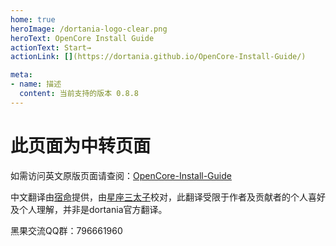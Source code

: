 ```yaml
---
home: true
heroImage: /dortania-logo-clear.png
heroText: OpenCore Install Guide
actionText: Start→
actionLink: [](https://dortania.github.io/OpenCore-Install-Guide/)

meta:
- name: 描述
  content: 当前支持的版本 0.8.8
---
```


# 此页面为中转页面

如需访问英文原版页面请查阅：[OpenCore-Install-Guide](https://github.com/dortania/OpenCore-Install-Guide)

中文翻译由[宿命](https://github.com/sumingyd)提供，由[星座三太子](https://github.com/joe915632)校对，此翻译受限于作者及贡献者的个人喜好及个人理解，并非是dortania官方翻译。

黑果交流QQ群：796661960
